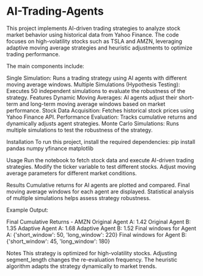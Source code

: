 # AI-Trading-Agents

This project implements AI-driven trading strategies to analyze stock market behavior using historical data from Yahoo Finance. The code focuses on high-volatility stocks such as TSLA and AMZN, leveraging adaptive moving average strategies and heuristic adjustments to optimize trading performance.

The main components include:

Single Simulation: Runs a trading strategy using AI agents with different moving average windows.
Multiple Simulations (Hypothesis Testing): Executes 50 independent simulations to evaluate the robustness of the strategy.
Features
Dynamic Moving Averages: AI agents adjust their short-term and long-term moving average windows based on market performance.
Stock Data Acquisition: Fetches historical stock prices using Yahoo Finance API.
Performance Evaluation: Tracks cumulative returns and dynamically adjusts agent strategies.
Monte Carlo Simulations: Runs multiple simulations to test the robustness of the strategy.


Installation
To run this project, install the required dependencies:
pip install pandas numpy yfinance matplotlib


Usage
Run the notebook to fetch stock data and execute AI-driven trading strategies.
Modify the ticker variable to test different stocks.
Adjust moving average parameters for different market conditions.

Results
Cumulative returns for AI agents are plotted and compared.
Final moving average windows for each agent are displayed.
Statistical analysis of multiple simulations helps assess strategy robustness.

Example Output:

Final Cumulative Returns - AMZN
Original Agent A: 1.42
Original Agent B: 1.35
Adaptive Agent A: 1.68
Adaptive Agent B: 1.52
Final windows for Agent A: {'short_window': 50, 'long_window': 220}
Final windows for Agent B: {'short_window': 45, 'long_window': 180}

Notes
This strategy is optimized for high-volatility stocks.
Adjusting segment_length changes the re-evaluation frequency.
The heuristic algorithm adapts the strategy dynamically to market trends.
